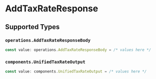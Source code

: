 # AddTaxRateResponse


## Supported Types

### `operations.AddTaxRateResponseBody`

```typescript
const value: operations.AddTaxRateResponseBody = /* values here */
```

### `components.UnifiedTaxRateOutput`

```typescript
const value: components.UnifiedTaxRateOutput = /* values here */
```

